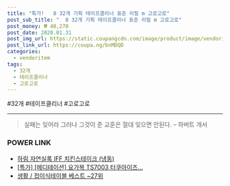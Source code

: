 ```yaml
--- 
title: "특가!   8 32개 기획 테이프클리너 표준 리필 m 고로고로" 
post_sub_title: "  8 32개 기획 테이프클리너 표준 리필 m 고로고로" 
post_money: ₩ 40,270 
post_date: 2020.01.31 
post_img_url: https://static.coupangcdn.com/image/product/image/vendoritem/2019/03/25/3008504218/1dbe0a9a-1752-406c-a36b-2516233b67dd.jpg 
post_link_url: https://coupa.ng/bnMDQD 
categories: 
  - vendoritem 
tags: 
  - 32개 
  - 테이프클리너 
  - 고로고로 
--- 
```

  #32개 #테이프클리너 #고로고로 
<hr> 

> 실패는 잊어라 그러나 그것이 준 교훈은 절대 잊으면 안된다. – 하버트 개서 


### POWER LINK

* <a href="https://blog.naver.com/sakai111/221785421805" target="_blank">하림 자연실록 IFF 치킨스테이크 (냉동)</a>
* <a href="https://blog.naver.com/an0733/221787737088" target="_blank">[특가] [메디테이션] 요가복 TS7003 터쿠아이즈...</a>
* <a href="https://blog.naver.com/santokki14/221782487132" target="_blank">생활 / 접이식테이블 베스트 ~27위</a>
